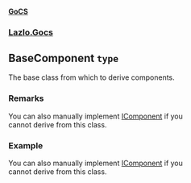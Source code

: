 #### [GoCS](./GoCS.md 'GoCS')
### [Lazlo.Gocs](./GoCS.md#Lazlo-Gocs 'Lazlo.Gocs')
## BaseComponent `type`
The base class from which to derive components.
### Remarks
You can also manually implement [IComponent](./Lazlo-Gocs-IComponent.md 'Lazlo.Gocs.IComponent') if you  
cannot derive from this class.
### Example
You can also manually implement [IComponent](./Lazlo-Gocs-IComponent.md 'Lazlo.Gocs.IComponent') if you  
cannot derive from this class.
